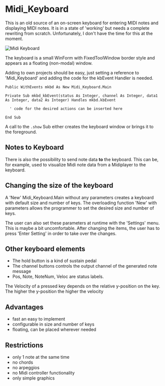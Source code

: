 # Midi_Keyboard
This is an old source of an on-screen keyboard for entering MIDI notes and displaying MIDI notes.
It is in a state of 'working' but needs a complete rewriting from scratch. Unfortunately, I don't have the time for this at the moment.

![Midi Keyboard](https://user-images.githubusercontent.com/88147904/136775248-fbb50008-694f-45ff-9c71-69b9d50da4b4.png)

The keyboard is a small WinForm with FixedToolWindow border style and appears as a floating (non-modal) window.

Adding to own projects should be easy, just setting a reference to 'Midi_Keyboard' and adding the code for the kbEvent Handler is needed.

```
Public WithEvents mkbd As New Midi_Keyboard.Main

Private Sub mkbd_kbEvent(status As Integer, channel As Integer, data1 As Integer, data2 As Integer) Handles mkbd.kbEvent

  ' code for the desired actions can be inserted here

End Sub
```

A call to the ``` .show ``` Sub either creates the keyboard window or brings it to the foreground.

## Notes to Keyboard

There is also the possibility to send note data **to** the keyboard. 
This can be, for example, used to visualize Midi note data from a Midiplayer to the keyboard.

## Changing the size of the keyboard

A 'New' Midi_Keyboard.Main without any parameters creates a keyboard with default size and number of keys.
The overloading function 'New' with parameters allows the programmer to set the desired size and number of keys. 

The user can also set these parameters at runtime with the 'Settings' menu. This is maybe a bit uncomfortable. After changing the items, the user has to press 'Enter Setting' in order to take over the changes.

## Other keyboard elements

- The hold button is a kind of sustain pedal 
- The channel buttons controls the output channel of the generated note message
- Pos, Note, NoteNum, Veloc are status labels.

The Velocity of a pressed key depends on the relative y-position on the key. The higher the y-position the higher the velocity

## Advantages
- fast an easy to implement
- configurable in size and number of keys
- floating, can be placed wherever needed

## Restrictions
- only 1 note at the same time
- no chords
- no arpeggios
- no Midi controller functionality
- only simple graphics


